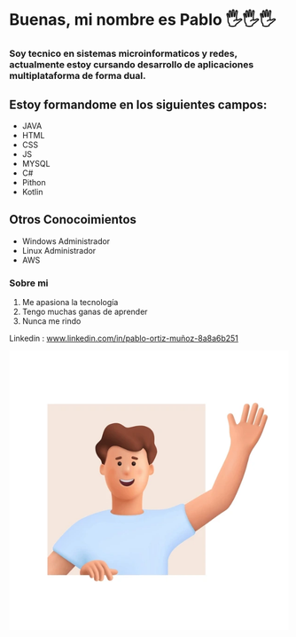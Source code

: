 # Buenas, mi nombre es **Pablo** 🖐️🖐️🖐️

### Soy tecnico en sistemas microinformaticos y redes, actualmente estoy cursando desarrollo de aplicaciones multiplataforma de forma dual.

## Estoy formandome en los siguientes campos:

- JAVA
- HTML
- CSS
- JS
- MYSQL
- C#
- Pithon
- Kotlin
## Otros Conocoimientos

- Windows Administrador
- Linux Administrador
- AWS

### Sobre mi

1. Me apasiona la tecnología
2. Tengo muchas ganas de aprender
3. Nunca me rindo

Linkedin : www.linkedin.com/in/pablo-ortiz-muñoz-8a8a6b251

   ![adios](adios.webp) 
